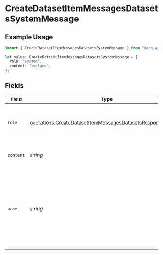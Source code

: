 # CreateDatasetItemMessagesDatasetsSystemMessage

## Example Usage

```typescript
import { CreateDatasetItemMessagesDatasetsSystemMessage } from "@orq-ai/node/models/operations";

let value: CreateDatasetItemMessagesDatasetsSystemMessage = {
  role: "system",
  content: "<value>",
};
```

## Fields

| Field                                                                                                                                      | Type                                                                                                                                       | Required                                                                                                                                   | Description                                                                                                                                |
| ------------------------------------------------------------------------------------------------------------------------------------------ | ------------------------------------------------------------------------------------------------------------------------------------------ | ------------------------------------------------------------------------------------------------------------------------------------------ | ------------------------------------------------------------------------------------------------------------------------------------------ |
| `role`                                                                                                                                     | [operations.CreateDatasetItemMessagesDatasetsResponse200Role](../../models/operations/createdatasetitemmessagesdatasetsresponse200role.md) | :heavy_check_mark:                                                                                                                         | The role of the messages author, in this case `system`.                                                                                    |
| `content`                                                                                                                                  | *string*                                                                                                                                   | :heavy_check_mark:                                                                                                                         | The contents of the system message.                                                                                                        |
| `name`                                                                                                                                     | *string*                                                                                                                                   | :heavy_minus_sign:                                                                                                                         | An optional name for the participant. Provides the model information to differentiate between participants of the same role.               |